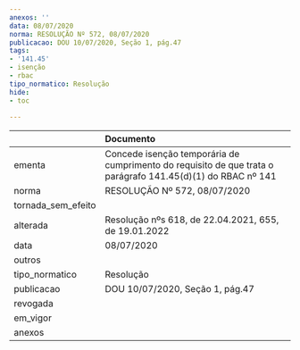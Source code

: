 ```yaml
---
anexos: ''
data: 08/07/2020
norma: RESOLUÇÃO Nº 572, 08/07/2020
publicacao: DOU 10/07/2020, Seção 1, pág.47
tags:
- '141.45'
- isenção
- rbac
tipo_normatico: Resolução
hide: 
- toc 
 
---
```


|                    | Documento                                                                                                   |
|:-------------------|:------------------------------------------------------------------------------------------------------------|
| ementa             | Concede isenção temporária de cumprimento do requisito de que trata o parágrafo 141.45(d)(1) do RBAC nº 141 |
| norma              | RESOLUÇÃO Nº 572, 08/07/2020                                                                                |
| tornada_sem_efeito |                                                                                                             |
| alterada           | Resolução nºs 618, de 22.04.2021, 655, de 19.01.2022                                                        |
| data               | 08/07/2020                                                                                                  |
| outros             |                                                                                                             |
| tipo_normatico     | Resolução                                                                                                   |
| publicacao         | DOU 10/07/2020, Seção 1, pág.47                                                                             |
| revogada           |                                                                                                             |
| em_vigor           |                                                                                                             |
| anexos             |                                                                                                             |